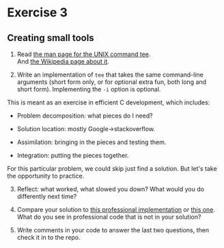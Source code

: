 # Exercise 3
## Creating small tools


1) Read [the man page for the UNIX command tee](http://man7.org/linux/man-pages/man1/tee.1.html).  
And [the Wikipedia page about it](http://en.wikipedia.org/wiki/Tee_(command)).

2) Write an implementation of `tee` that takes the same command-line
arguments (short form only, or for optional extra fun, both long and
short form).  Implementing the `-i` option is optional.

This is meant as an exercise in efficient C development, which includes:

* Problem decomposition: what pieces do I need?

* Solution location: mostly Google->stackoverflow.

* Assimilation: bringing in the pieces and testing them.

* Integration: putting the pieces together.    

For this particular problem, we could skip just find a solution.  But let's take the opportunity to practice.

3) Reflect: what worked, what slowed you down?  What would you do
differently next time?

4) Compare your solution to [this professional implementation](https://opensource.apple.com/source/shell_cmds/shell_cmds-170/tee/tee.c) or [this one](http://git.savannah.gnu.org/gitweb/?p=coreutils.git;a=blob;f=src/tee.c;h=5f04bfc86243911be2fb22c7c28447ae6fb0f993;hb=75aababed45d0120d44baa76c5107d0ceb71fc59).  What do you see in professional code that is not in your solution?

5) Write comments in your code to answer the last two questions, then check it in to the repo.
